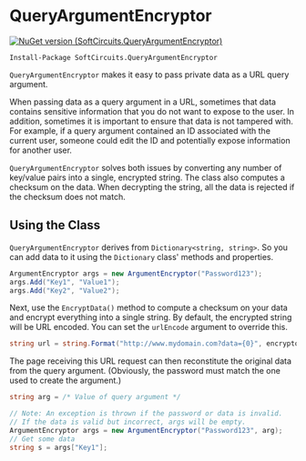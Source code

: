 # QueryArgumentEncryptor

[![NuGet version (SoftCircuits.QueryArgumentEncryptor)](https://img.shields.io/nuget/v/SoftCircuits.QueryArgumentEncryptor.svg?style=flat-square)](https://www.nuget.org/packages/SoftCircuits.QueryArgumentEncryptor/)

```
Install-Package SoftCircuits.QueryArgumentEncryptor
```

`QueryArgumentEncryptor` makes it easy to pass private data as a URL query argument.

When passing data as a query argument in a URL, sometimes that data contains sensitive information that you do not want to expose to the user. In addition, sometimes it is important to ensure that data is not tampered with. For example, if a query argument contained an ID associated with the current user, someone could edit the ID and potentially expose information for another user.

`QueryArgumentEncryptor` solves both issues by converting any number of key/value pairs into a single, encrypted string. The class also computes a checksum on the data. When decrypting the string, all the data is rejected if the checksum does not match.

## Using the Class

`QueryArgumentEncryptor` derives from `Dictionary<string, string>`. So you can add data to it using the `Dictionary` class' methods and properties.

```cs
ArgumentEncryptor args = new ArgumentEncryptor("Password123");
args.Add("Key1", "Value1");
args.Add("Key2", "Value2");
```

Next, use the `EncryptData()` method to compute a checksum on your data and encrypt everything into a single string. By default, the encrypted string will be URL encoded. You can set the `urlEncode` argument to override this.

```cs
string url = string.Format("http://www.mydomain.com?data={0}", encryptor.EncryptData());
```

The page receiving this URL request can then reconstitute the original data from the query argument. (Obviously, the password must match the one used to create the argument.)

```cs
string arg = /* Value of query argument */

// Note: An exception is thrown if the password or data is invalid.
// If the data is valid but incorrect, args will be empty.
ArgumentEncryptor args = new ArgumentEncryptor("Password123", arg);
// Get some data
string s = args["Key1"];
```
